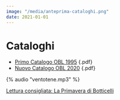 ```yaml
---
image: "/media/anteprima-cataloghi.png"
date: 2021-01-01
---
```

# Cataloghi

* [Primo Catalogo OBL 1995](/media/catal-2001-full-con-nomi.pdf) {.pdf}
* [Nuovo Catalogo OBL 2020](/media/catal-agg-giugno-2020-full.pdf) {.pdf}

{% audio "ventotene.mp3" %}

[Lettura consigliata: La Primavera di Botticelli](https://www.guidaturistica-michelebusillo.com/it/dettagli-di-primavera/)